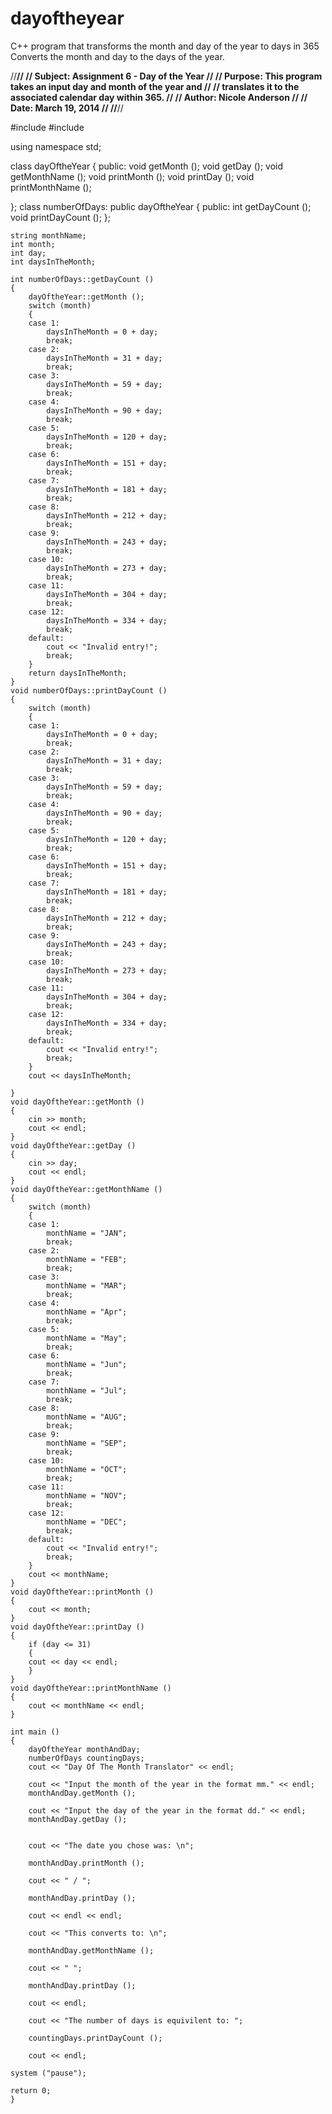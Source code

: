 # dayoftheyear
C++ program that transforms the month and day of the year to days in 365
Converts the month and day to the days of the year.

//************************************************************************//
// Subject: Assignment 6 - Day of the Year                                //
// Purpose: This program takes an input day and month of the year and     // 
//             translates it to the associated calendar day within 365.   //
// Author:  Nicole Anderson                                               //
// Date:    March 19, 2014                                                //
//************************************************************************//

#include <iostream>
#include <string>

using namespace std;

class dayOftheYear
{
public:
	void getMonth ();
	void getDay ();
	void getMonthName ();
	void printMonth ();
	void printDay ();
	void printMonthName ();

};
class numberOfDays: public dayOftheYear
{
public:
	int getDayCount ();
	void printDayCount ();
};

	string monthName;
	int month;
	int day;
	int daysInTheMonth;

	int numberOfDays::getDayCount ()
	{
		dayOftheYear::getMonth ();
		switch (month)
		{
		case 1:
			daysInTheMonth = 0 + day;
			break;
		case 2:
			daysInTheMonth = 31 + day;
			break;
		case 3:
			daysInTheMonth = 59 + day;
			break;
		case 4:
			daysInTheMonth = 90 + day;
			break;
		case 5:
			daysInTheMonth = 120 + day;
			break;
		case 6:
			daysInTheMonth = 151 + day;
			break;
		case 7:
			daysInTheMonth = 181 + day;
			break;
		case 8:
			daysInTheMonth = 212 + day;
			break;
		case 9:
			daysInTheMonth = 243 + day;
			break;
		case 10:
			daysInTheMonth = 273 + day;
			break;
		case 11:
			daysInTheMonth = 304 + day;
			break;
		case 12: 
			daysInTheMonth = 334 + day;
			break;
		default:
			cout << "Invalid entry!";
			break;
		}
		return daysInTheMonth;
	}
	void numberOfDays::printDayCount ()
	{
		switch (month)
		{
		case 1:
			daysInTheMonth = 0 + day;
			break;
		case 2:
			daysInTheMonth = 31 + day;
			break;
		case 3:
			daysInTheMonth = 59 + day;
			break;
		case 4:
			daysInTheMonth = 90 + day;
			break;
		case 5:
			daysInTheMonth = 120 + day;
			break;
		case 6:
			daysInTheMonth = 151 + day;
			break;
		case 7:
			daysInTheMonth = 181 + day;
			break;
		case 8:
			daysInTheMonth = 212 + day;
			break;
		case 9:
			daysInTheMonth = 243 + day;
			break;
		case 10:
			daysInTheMonth = 273 + day;
			break;
		case 11:
			daysInTheMonth = 304 + day;
			break;
		case 12: 
			daysInTheMonth = 334 + day;
			break;
		default:
			cout << "Invalid entry!";
			break;
		}
		cout << daysInTheMonth;
	
	}
	void dayOftheYear::getMonth ()
	{	
		cin >> month;
		cout << endl;
	}
	void dayOftheYear::getDay ()
	{
		cin >> day;
		cout << endl;
	}
	void dayOftheYear::getMonthName ()
	{
		switch (month)
		{
		case 1:
			monthName = "JAN";
			break;
		case 2:
			monthName = "FEB";
			break;
		case 3:
			monthName = "MAR";
			break;
		case 4:
			monthName = "Apr";
			break;
		case 5:
			monthName = "May";
			break;
		case 6:
			monthName = "Jun";
			break;
		case 7:
			monthName = "Jul";
			break;
		case 8:
			monthName = "AUG";
			break;
		case 9:
			monthName = "SEP";
			break;
		case 10:
			monthName = "OCT";
			break;
		case 11:
			monthName = "NOV";
			break;
		case 12: 
			monthName = "DEC";
			break;
		default:
			cout << "Invalid entry!";
			break;
		}
		cout << monthName;
	}
	void dayOftheYear::printMonth ()
	{
		cout << month;
	}
	void dayOftheYear::printDay ()
	{
		if (day <= 31)
		{
		cout << day << endl;
		}
	}
	void dayOftheYear::printMonthName ()
	{
		cout << monthName << endl;
	}

	int main ()
	{
		dayOftheYear monthAndDay;
		numberOfDays countingDays;
		cout << "Day Of The Month Translator" << endl;
		
		cout << "Input the month of the year in the format mm." << endl;
		monthAndDay.getMonth ();
		
		cout << "Input the day of the year in the format dd." << endl;
		monthAndDay.getDay ();
		

		cout << "The date you chose was: \n";
		
		monthAndDay.printMonth ();
		
		cout << " / ";
		
		monthAndDay.printDay ();
		
		cout << endl << endl;
		
		cout << "This converts to: \n";
		
		monthAndDay.getMonthName ();
		
		cout << " ";
		
		monthAndDay.printDay ();

		cout << endl;		

		cout << "The number of days is equivilent to: ";

		countingDays.printDayCount ();

		cout << endl;

	system ("pause");

	return 0;
	}
